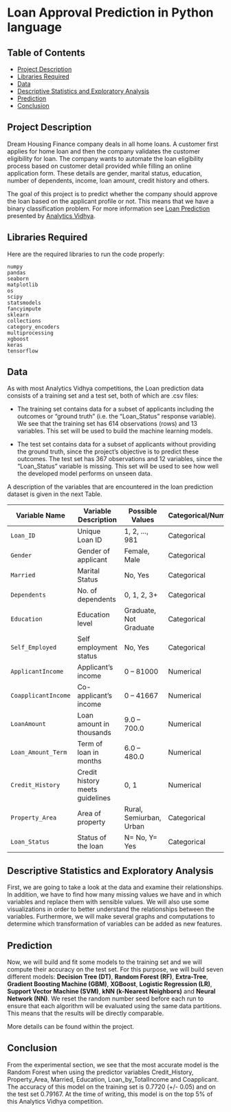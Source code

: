 # Loan Approval Prediction in Python language


## Table of Contents
* [Project Description](#Project-Description)
* [Libraries Required](#Libraries-Required)
* [Data](#Data)
* [Descriptive Statistics and Exploratory Analysis](#Descriptive-Statistics-and-Exploratory-Analysis)
* [Prediction](#Prediction-section)
* [Conclusion](#Conclusion)


## <a name="Project-Description"></a> Project Description

Dream Housing Finance company deals in all home loans. A customer first applies for home loan and then the company validates the customer eligibility for loan. The company wants to automate the loan eligibility process based on customer detail provided while filling an online application form. These details are gender, marital status, education, number of dependents, income, loan amount, credit history and others.

The goal of this project is to predict whether the company should approve the loan based on the applicant profile or not. This means that we have a binary classification problem. For more information see [Loan Prediction](https://datahack.analyticsvidhya.com/contest/practice-problem-loan-prediction-iii/) presented by [Analytics Vidhya](https://datahack.analyticsvidhya.com/).


## <a name="Libraries-Required"></a> Libraries Required

Here are the required libraries to run the code properly:

```
numpy
pandas
seaborn
matplotlib
os
scipy
statsmodels
fancyimpute
sklearn
collections
category_encoders
multiprocessing
xgboost
keras
tensorflow
```



## <a name="Data"></a> Data

As with most Analytics Vidhya competitions, the Loan prediction data consists of a training set and a test set, both of which are .csv files:
* The training set contains data for a subset of applicants including the outcomes or “ground truth” (i.e. the “Loan_Status” response variable). We see that the training set has 614 observations (rows) and 13 variables. This set will be used to build the machine learning models. 

* The test set contains data for a subset of applicants without providing the ground truth, since the project’s objective is to predict these outcomes. The test set has 367 observations and 12 variables, since the “Loan_Status” variable is missing. This set will be used to see how well the developed model performs on unseen data. 

A description of the variables that are encountered in the loan prediction dataset is given in the next Table.




| Variable Name | Variable Description | Possible Values | Categorical/Numerical |
| --- | --- | --- | --- |
| `Loan_ID` | Unique Loan ID | 1, 2, …, 981 | Categorical |
| `Gender` | Gender of applicant | Female, Male | Categorical |
| `Married` | Marital Status | No, Yes | Categorical |
| `Dependents` | No. of dependents | 0, 1, 2, 3+ | Categorical |
| `Education` | Education level | Graduate, Not Graduate | Categorical |
| `Self_Employed` | Self employment status | No, Yes | Categorical |
| `ApplicantIncome` | Applicant’s income | 0 – 81000 | Numerical |
| `CoapplicantIncome` | Co-applicant’s income | 0 – 41667 | Numerical |
| `LoanAmount` | Loan amount in thousands | 9.0 – 700.0 | Numerical |
| `Loan_Amount_Term` | Term of loan in months | 6.0 – 480.0 | Numerical |
| `Credit_History` | Credit history meets guidelines | 0, 1 | Numerical |
| `Property_Area` | Area of property | Rural, Semiurban, Urban | Categorical |
| `Loan_Status` | Status of the loan | N= No, Y= Yes | Categorical |




## <a name="Descriptive-Statistics-and-Exploratory-Analysis"></a> Descriptive Statistics and Exploratory Analysis 

First, we are going to take a look at the data and examine their relationships. In addition, we have to find how many missing values we have and in which variables and replace them with sensible values.
We will also use some visualizations in order to better understand the relationships between the variables. Furthermore, we will make several graphs and computations to determine which transformation of variables can be added as new features.




## <a name="Prediction-section"></a> Prediction

Now, we will build and fit some models to the training set and we will compute their accuracy on the test set. For this purpose, we will build seven different models: **Decision Tree (DT)**, **Random Forest (RF)**, **Extra-Tree**, **Gradient Boosting Machine (GBM)**, **XGBoost**, **Logistic Regression (LR)**, **Support Vector Machine (SVM)**, **kNN (k-Nearest Neighbors)** and **Neural Network (NN)**.  We reset the random number seed before each run to ensure that each algorithm will be evaluated using the same data partitions. This means that the results will be directly comparable.

More details can be found within the project.



## <a name="Conclusion"></a> Conclusion

From the experimental section, we see that the most accurate model is the Random Forest when using the predictor variables Credit_History, Property_Area, Married, Education, Loan_by_TotalIncome and Coapplicant. The accuracy of this model on the training set is 0.7720 (+/- 0.05) and on the test set 0.79167. At the time of writing, this model is on the top 5% of this Analytics Vidhya competition.

